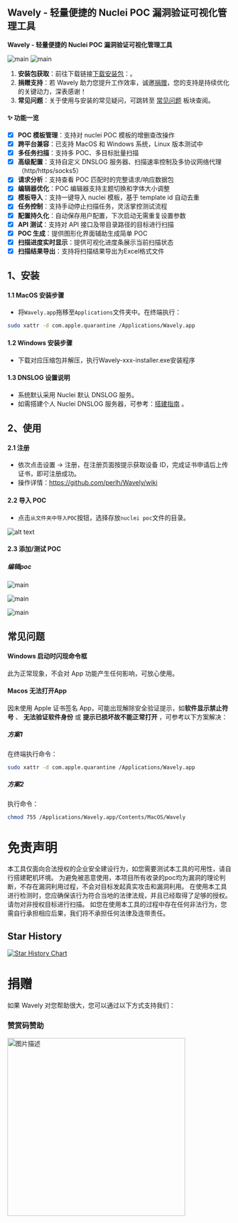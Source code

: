 ## Wavely - 轻量便捷的 Nuclei POC 漏洞验证可视化管理工具
**Wavely - 轻量便捷的 Nuclei POC 漏洞验证可视化管理工具**


![main](imgs/3-1.png)
![main](imgs/3-2.png)



1. **安装包获取**：前往下载链接[下载安装包](https://github.com/perlh/Wavely/releases)：。
2. **捐赠支持**：若 Wavely 助力您提升工作效率，诚邀[捐赠](#捐赠)，您的支持是持续优化的关键动力，深表感谢！
3. **常见问题**：关于使用与安装的常见疑问，可跳转至 [常见问题](#常见问题) 板块查阅。


#### ✨ 功能一览
- [x] **POC 模板管理**：支持对 nuclei POC 模板的增删查改操作
- [x] **跨平台兼容**：已支持 MacOS 和 Windows 系统，Linux 版本测试中
- [x] **多任务扫描**：支持多 POC、多目标批量扫描
- [x] **高级配置**：支持自定义 DNSLOG 服务器、扫描速率控制及多协议网络代理（http/https/socks5）
- [x] **请求分析**：支持查看 POC 匹配时的完整请求/响应数据包
- [x] **编辑器优化**：POC 编辑器支持主题切换和字体大小调整
- [x] **模板导入**：支持一键导入 nuclei 模板，基于 template id 自动去重
- [x] **任务控制**：支持手动停止扫描任务，灵活掌控测试流程
- [x] **配置持久化**：自动保存用户配置，下次启动无需重复设置参数
- [x] **API 测试**：支持对 API 接口及带目录路径的目标进行扫描
- [x] **POC 生成**：提供图形化界面辅助生成简单 POC
- [x] **扫描进度实时显示**：提供可视化进度条展示当前扫描状态
- [x] **扫描结果导出**：支持将扫描结果导出为Excel格式文件

## 1、安装
#### 1.1 MacOS 安装步骤
- 将`Wavely.app`拖移至`Applications`文件夹中。在终端执行：
``` bash
sudo xattr -d com.apple.quarantine /Applications/Wavely.app 
```

#### 1.2 Windows 安装步骤
- 下载对应压缩包并解压，执行Wavely-xxx-installer.exe安装程序

####  1.3 DNSLOG 设置说明
- 系统默认采用 Nuclei 默认 DNSLOG 服务。
- 如需搭建个人 Nuclei DNSLOG 服务器，可参考：[搭建指南](https://github.com/projectdiscovery/interactsh) 。

## 2、使用
#### 2.1 注册
- 依次点击设置 -> 注册，在注册页面按提示获取设备 ID，完成证书申请后上传证书，即可注册成功。
- 操作详情：https://github.com/perlh/Wavely/wiki
#### 2.2 导入 POC
- 点击`从文件夹中导入POC`按钮，选择存放` nuclei poc `文件的目录。

![alt text](imgs/setting2.png)

####  2.3 添加/测试 POC
##### 编辑poc
![main](imgs/add1.png)

![main](imgs/add2.png)

![main](imgs/edit1.png)



## 常见问题
#### Windows 启动时闪现命令框
此为正常现象，不会对 App 功能产生任何影响，可放心使用。
####  Macos 无法打开App
因未使用 Apple 证书签名 App，可能出现解除安全验证提示，如**软件显示禁止符号** 、 **无法验证软件身份** 或 **提示已损坏故不能正常打开** ，可参考以下方案解决：

##### 方案1
在终端执行命令：
``` bash
sudo xattr -d com.apple.quarantine /Applications/Wavely.app
```
##### 方案2
执行命令：
``` bash
chmod 755 /Applications/Wavely.app/Contents/MacOS/Wavely
```


# 免责声明
本工具仅面向合法授权的企业安全建设行为，如您需要测试本工具的可用性，请自行搭建靶机环境。 为避免被恶意使用，本项目所有收录的poc均为漏洞的理论判断，不存在漏洞利用过程，不会对目标发起真实攻击和漏洞利用。 在使用本工具进行检测时，您应确保该行为符合当地的法律法规，并且已经取得了足够的授权。请勿对非授权目标进行扫描。 如您在使用本工具的过程中存在任何非法行为，您需自行承担相应后果，我们将不承担任何法律及连带责任。

## Star History

[![Star History Chart](https://api.star-history.com/svg?repos=perlh/wavely&type=Date)](https://star-history.com/#perlh/wavely&Date)

# 捐赠
如果 Wavely 对您帮助很大，您可以通过以下方式支持我们：

### 赞赏码赞助
<img src="imgs/sponsor.jpg" alt="图片描述" width="400" height="400">
<!-- ![main](imgs/sponsor.jpg) -->